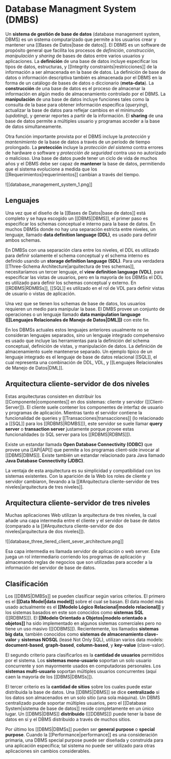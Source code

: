 # Database Managment System (DMBS)
Un **sistema de gestión de base de datos** (database management system, DBMS) es un sistema computarizado que permite a los usuarios crear y mantener una [[Bases de Datos|base de datos]]. El DBMS es un software de propósito general que facilita los procesos de *definición*, *construcción*, *manipulación* y *sharing* de bases de datos entre varios usuarios y aplicaciones. La **definición** de una base de datos incluye especificar los tipos de datos, estructuras, y [[Integrity constraints|restricciones]] de la información a ser almacenada en la base de datos. La definición de base de datos o información descriptiva también es almacenada por el DBMS en la forma de un catálogo de bases de datos o diccionario (**meta-data**).  La **construcción** de una base de datos es el proceso de almacenar la información en algún medio de almacenamiento controlado por el DBMS. La **manipulación** de una base de datos incluye funciones tales como la consulta de la base para obtener información específica (*querying*), actualizar la base de datos para reflejar cambios en el minimundo (*updating*), y generar reportes a partir de la información. El **sharing** de una base de datos permite a múltiples usuario y programas acceder a la base de datos simultaneamente.

Otra función importante provista por el DBMS incluye la *protección* y *mantenimiento* de la base de datos a través de un período de tiempo prolongado. La **protección** incluye la *protección del sistema* contra errores de hardware o software y *protección de seguridad* contra uso no autorizado o malicioso. Una base de datos puede tener un ciclo de vida de muchos años y el DBMS debe ser capaz de **mantener** la base de datos, permitiendo que el sistema evolucione a medida que los [[Requerimientos|requerimientos]] cambian a través del tiempo.

![[database_management_system_1.png]]

## Lenguajes
Una vez que el diseño de la [[Bases de Datos|base de datos]] está completo y se haya escogido un [[DBMS|DBMS]], el primer paso es especificar los schemas conceptual e interno para la base de datos. En muchos DBMSs donde no hay una separación estricta entre niveles, un lenguaje, llamado **data definition language (DDL)**, es usado para definir ambos schemas.

En DMBSs con una separación clara entre los niveles, el DDL es utilizado para definir solamente el schema conceptual y el schema interno es definido usando un **storage definition language (SDL)**. Para una verdadera [[Three-Schema Architecture|arquitectura de tres schemas]], necesitaríamos un tercer lenguaje, el **view definition language (VDL)**, para especificar las vistas de usuarios, pero en la mayoría de los DBMSs el DDL es utilizado para definir los schemas conceptual y externo. En [[RDBMS|RDMBSs]], [[SQL]] es utilizado en el rol de VDL para definir vistas de usuario o vistas de aplicación.

Una vez que se tienen los schemas de base de datos, los usuarios requieren un medio para manipular la base. El DMBS provee un conjunto de operaciones o un lenguaje llamado **data manipulation language ([[Lenguajes Relacionales de Manejo de Datos|DML]])** con este fin.

En los DBMSs actuales estos lenguajes anteriores usualmente no se consideran lenguajes separados, sino un lenguaje integrado compehensivo es usado que incluye las herramientas para la definición del schema conceptual, definición de vistas, y manipulación de datos. La definición de almacenamiento suele mantenerse separado. Un ejemplo típico de un lenguaje integrado es el lenguaje de base de datos relacional [[SQL]], el cual representa una combinación de DDL, VDL, y [[Lenguajes Relacionales de Manejo de Datos|DML]].

## Arquitectura cliente-servidor de dos niveles
Estas arquitecturas consisten en distribuir los [[Componente|componentes]] en dos sistemas: cliente y servidor ([[Client-Server]]). El cliente suele contener los componentes de interfaz de usuario y programas de aplicación. Mientras tanto el servidor contiene la funcionalidad de queries y [[Transacciones|transacciones]] (lo relacionado a [[SQL]] para los [[RDBMS|RDMBS]]), este servidor se suele llamar **query server** o **transaction server** justamente porque provee estas funcionalidades (o SQL server para los [[RDBMS|RDBMS]]).

Existe un estandar llamada **Open Database Connectivity (ODBC)** que provee una [[API|API]] que permite a los programas client-side invocar al [[DBMS|DBMS]]. Existe también un estandar relacionado para Java llamado **Java Database Connectivity (JDBC)**.

La ventaja de esta arquitectura es su simplicidad y compatibilidad con los sistemas existentes. Con la aparición de la Web los roles de cliente y servidor cambiaron, llevando a la [[#Arquitectura cliente-servidor de tres niveles|arquitectura de tres niveles]].

## Arquitectura cliente-servidor de tres niveles
Muchas aplicaciones Web utilizan la arquitectura de tres niveles, la cual añade una capa intermedia entre el cliente y el servidor de base de datos (comparado a la [[#Arquitectura cliente-servidor de dos niveles|arquitectura de dos niveles]]).

![[database_three_tiered_client_sever_architecture.png]]

Esa capa intermedia es llamada servidor de aplicación o web server. Este juega un rol intermediario corriendo los programas de aplicación y almacenando reglas de negocios que son utilizadas para acceder a la información del servidor de base de datos.

## Clasificación
Los [[DBMS|DMBSs]] se pueden clasificar según varios criterios. El primero es el **[[Data Model|data model]]** sobre el cual se basan. El data model más usado actualmente es el **[[Modelo Lógico Relacional|modelo relacional]]** y los sistemas basados en este son conocidos como **sistemas SQL** ([[RDBMS]]). El **[[Modelo Orientado a Objetos|modelo orientado a objetos]]** ha sido implementado en algunos sistemas comerciales pero no tiene un uso masivo ([[ODBMS]]). Recientemente, los llamados **sistemas big data**, también conocidos como **sistemas de almacenamiento clave-valor** y **sistemas NOSQL** (leasé Not Only SQL), utilizan varios data models: **document-based**, **graph-based**, **column-based**, y **key-value** (clave-valor).

El segundo criterio para clasificarlos es la **cantidad de usuarios** permitidos por el sistema. Los **sistemas mono-usuario** soportan un solo usuario concurrente y son mayormente usados en computadoras personales. Los **sistemas multi-usuario** soportan múltiples usuarios concurrentes (aquí caen la mayoría de los [[DBMS|DBMSs]]).

El tercer criterio es la **cantidad de sitios** sobre los cuales puede estar distribuida la base de datos. Una [[DBMS|DBMS]] se dice **centralizado** si los datos son almacenados en un solo sitio (una sola máquina). Un DBMS centralizado puede soportar múltiples usuarios, pero el [[Database System|sistema de base de datos]] reside completamente en un único lugar. Un [[DBMS|DBMS]] **distribuido** ([[DDBMS]]) puede tener la base de datos en sí y el DBMS distribuido a través de muchos sitios.

Por último los [[DBMS|DBMSs]] pueden ser **general purpose** o **special purpose**. Cuando la [[Performance|performance]] es una consideración primaria, una DBMS special purpose puede ser diseñada y construida para una aplicación específica; tal sistema no puede ser utilizado para otras aplicaciones sin cambios considerables.